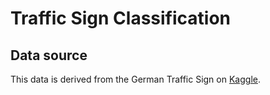# Traffic Sign Classification

## Data source
This data is derived from the German Traffic Sign on [Kaggle](https://www.kaggle.com/datasets/meowmeowmeowmeowmeow/gtsrb-german-traffic-sign).
